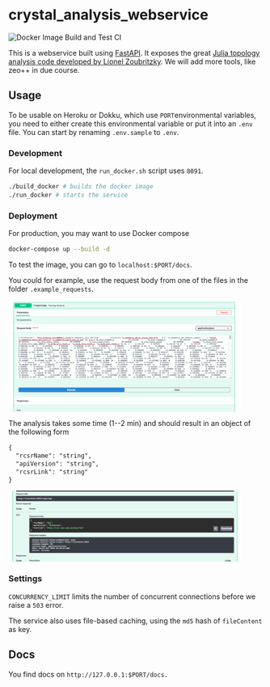 # crystal_analysis_webservice

![Docker Image Build and Test CI](https://github.com/cheminfo-py/crystal_analysis_webservice/workflows/Docker%20Image%20Build%20CI/badge.svg)

This is a webservice built using [FastAPI](https://github.com/tiangolo/fastapi). It exposes the great [Julia topology analysis code developed by Lionel Zoubritzky](https://github.com/coudertlab/CrystalNets.jl). We will add more tools, like zeo++ in due course.

## Usage

To be usable on Heroku or Dokku, which use `PORT`environmental variables, you need to either create this environmental variable or put it into an `.env` file. You can start by renaming `.env.sample` to `.env`.

### Development

For local development, the `run_docker.sh` script uses `8091`.

```bash
./build_docker # builds the docker image
./run_docker # starts the service
```

### Deployment

For production, you may want to use Docker compose

```bash
docker-compose up --build -d
```

To test the image, you can go to `localhost:$PORT/docs`.

You could for example, use the request body from one of the files in the folder `.example_requests`.

<a href="url"><img src="_static/topology_input.png" align="center" width="460" ></a>

The analysis takes some time (1--2 min) and should result in an object of the following form

```
{
  "rcsrName": "string",
  "apiVersion": "string",
  "rcsrLink": "string"
}
```

<a href="url"><img src="_static/topology_response.png" align="center" width="460" ></a>

### Settings

`CONCURRENCY_LIMIT` limits the number of concurrent connections before we raise a `503` error.

The service also uses file-based caching, using the `md5` hash of `fileContent` as key.

## Docs

You find docs on `http://127.0.0.1:$PORT/docs.`
